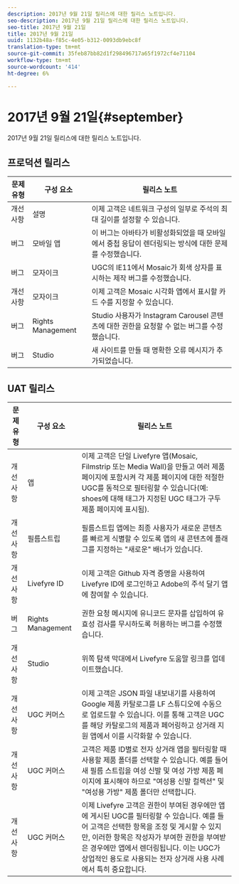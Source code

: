 ```yaml
---
description: 2017년 9월 21일 릴리스에 대한 릴리스 노트입니다.
seo-description: 2017년 9월 21일 릴리스에 대한 릴리스 노트입니다.
seo-title: 2017년 9월 21일
title: 2017년 9월 21일
uuid: 1132b48a-f85c-4e05-b312-0093db9ebc8f
translation-type: tm+mt
source-git-commit: 35feb87bb82d1f298496717a65f1972cf4e71104
workflow-type: tm+mt
source-wordcount: '414'
ht-degree: 6%

---
```



# 2017년 9월 21일{#september}

2017년 9월 21일 릴리스에 대한 릴리스 노트입니다.

## 프로덕션 릴리스

| **문제 유형** | **구성 요소** | **릴리스 노트** |
|---|---|---|
| 개선 사항 | 설명 | 이제 고객은 네트워크 구성의 일부로 주석의 최대 길이를 설정할 수 있습니다. |
| 버그 | 모바일 앱 | 이 버그는 아바타가 비활성화되었을 때 모바일에서 중첩 응답이 렌더링되는 방식에 대한 문제를 수정했습니다. |
| 버그 | 모자이크 | UGC의 IE11에서 Mosaic가 회색 상자를 표시하는 제작 버그를 수정했습니다. |
| 개선 사항 | 모자이크 | 이제 고객은 Mosaic 시각화 앱에서 표시할 카드 수를 지정할 수 있습니다. |
| 버그 | Rights Management | Studio 사용자가 Instagram Carousel 콘텐츠에 대한 권한을 요청할 수 없는 버그를 수정했습니다. |
| 버그 | Studio | 새 사이트를 만들 때 명확한 오류 메시지가 추가되었습니다. |

## UAT 릴리스

| **문제 유형** | **구성 요소** | **릴리스 노트** |
|---|---|---|
| 개선 사항 | 앱 | 이제 고객은 단일 Livefyre 앱(Mosaic, Filmstrip 또는 Media Wall)을 만들고 여러 제품 페이지에 포함시켜 각 제품 페이지에 대한 적절한 UGC를 동적으로 필터링할 수 있습니다(예: shoes에 대해 태그가 지정된 UGC 태그가 구두 제품 페이지에 표시됨). |
| 개선 사항 | 필름스트립 | 필름스트립 앱에는 최종 사용자가 새로운 콘텐츠를 빠르게 식별할 수 있도록 앱의 새 콘텐츠에 플래그를 지정하는 &quot;새로운&quot; 배너가 있습니다. |
| 개선 사항 | Livefyre ID | 이제 고객은 Github 자격 증명을 사용하여 Livefyre ID에 로그인하고 Adobe의 주석 달기 앱에 참여할 수 있습니다. |
| 버그 | Rights Management | 권한 요청 메시지에 유니코드 문자를 삽입하여 유효성 검사를 무시하도록 허용하는 버그를 수정했습니다. |
| 개선 사항 | Studio | 위쪽 탐색 막대에서 Livefyre 도움말 링크를 업데이트했습니다. |
| 개선 사항 | UGC 커머스 | 이제 고객은 JSON 파일 내보내기를 사용하여 Google 제품 카탈로그를 LF 스튜디오에 수동으로 업로드할 수 있습니다. 이를 통해 고객은 UGC를 해당 카탈로그의 제품과 페어링하고 상거래 지원 앱에서 이를 시각화할 수 있습니다. |
| 개선 사항 | UGC 커머스 | 고객은 제품 ID별로 전자 상거래 앱을 필터링할 때 사용할 제품 폴더를 선택할 수 있습니다. 예를 들어 새 필름 스트립을 여성 신발 및 여성 가방 제품 페이지에 표시해야 하므로 &quot;여성용 신발 컬렉션&quot; 및 &quot;여성용 가방&quot; 제품 폴더만 선택합니다. |
| 개선 사항 | UGC 커머스 | 이제 Livefyre 고객은 권한이 부여된 경우에만 앱에 게시된 UGC를 필터링할 수 있습니다. 예를 들어 고객은 선택한 항목을 조정 및 게시할 수 있지만, 이러한 항목은 작성자가 부여한 권한을 부여받은 경우에만 앱에서 렌더링됩니다. 이는 UGC가 상업적인 용도로 사용되는 전자 상거래 사용 사례에서 특히 중요합니다. |

